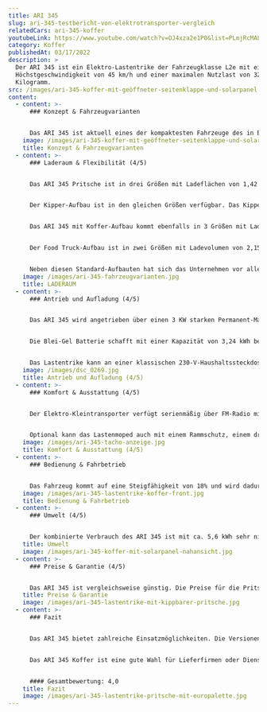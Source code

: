 ```yaml
---
title: ARI 345
slug: ari-345-testbericht-von-elektrotransporter-vergleich
relatedCars: ari-345-koffer
youtubeLink: https://www.youtube.com/watch?v=OJ4xza2e1P0&list=PLmjRcMALs3P_flqX9VLxK3FNra6vv4OzC
category: Koffer
publishedAt: 03/17/2022
description: >
  Der ARI 345 ist ein Elektro-Lastentrike der Fahrzeugklasse L2e mit einer
  Höchstgeschwindigkeit von 45 km/h und einer maximalen Nutzlast von 325
  Kilogramm.
src: /images/ari-345-koffer-mit-geöffneter-seitenklappe-und-solarpanel.jpg
content:
  - content: >-
      ### Konzept & Fahrzeugvarianten


      Das ARI 345 ist aktuell eines der kompaktesten Fahrzeuge des in Borna ansässigen Unternehmens ARI Motors. Das Lastenmoped ist in den Aufbau-Varianten Pritsche, Koffer, Kipper und Food Truck verfügbar. Das ARI 345 bietet Platz für eine Person. Durch seine kompakten Außenmaße ist das Lastenmoped vor allem für kurze Wege sowie den innerstädtischen Einsatz geeignet.
    image: /images/ari-345-koffer-mit-geöffneter-seitenklappe-und-solarpanel.jpg
    title: Konzept & Fahrzeugvarianten
  - content: >-
      ### Laderaum & Flexibilität (4/5)


      Das ARI 345 Pritsche ist in drei Größen mit Ladeflächen von 1,42 m², 1,53 m² und 1,79 m² verfügbar. Die Höhe der Ladebordwand liegt bei 25 cm. Die Ladekantenhöhe bei allen Aufbauten beträgt 56cm. 


      Der Kipper-Aufbau ist in den gleichen Größen verfügbar. Das Kippen der Ladefläche kann mechanisch-hydraulisch oder elektrisch-hydraulisch erfolgen. Für die Sicherung der Ladung sind zudem Verzurr-Ösen sowie eine stabile Plane für das Pritschen-Modell verfügbar. Ebenso lässt sich die Ladefläche durch einen drei- oder vierteiligen Laubgitter-Aufbau ergänzen. 


      Das ARI 345 mit Koffer-Aufbau kommt ebenfalls in 3 Größen mit Ladevolumen von 1,36 m3, 1,46 m3 und 1,90 m3. Die Höhe des Koffers variiert dabei zwischen 95 cm (Standard- und L-Version) und 110 cm (XL-Version).  


      Der Food Truck-Aufbau ist in zwei Größen mit Ladevolumen von 2,15 m3 und 2,42 m3 erhältlich. Die maximalen Aufbau-Maße liegen bei 1,49 x 1,30 x 1,25 m. Neben einer großzügigen Arbeitsfläche und weiteren ausziehbaren Arbeitsplatten bietet dieser eine Menge Stauraum im unteren Teil des Aufbaus. 


      Neben diesen Standard-Aufbauten hat sich das Unternehmen vor allem auf individuelle Kundenlösungen spezialisiert. So sind auch Sonderanfertigungen möglich. Potentiellen Einsatzfeldern sind keine Grenzen gesetzt.
    image: /images/ari-345-fahrzeugvarianten.jpg
    title: LADERAUM
  - content: >-
      ### Antrieb und Aufladung (4/5)


      Das ARI 345 wird angetrieben über einen 3 KW starken Permanent-Magnet-Synchron-Motor am Heck des Fahrzeugs. Das Automatik-Getriebe bietet auch Fahrern mit wenig Moped-Erfahrung eine einfache Bedienung.


      Die Blei-Gel Batterie schafft mit einer Kapazität von 3,24 kWh bei einfacher Ausführung eine Reichweite von 55 km oder 100 km bei zweifacher Ausführung (bei 40 Km/h). Optional ist das Fahrzeug auch mit einem LiFePO4-Akku-Paket für 100 km Reichweite und 50 kg mehr Nutzlast erhältlich. Die Kosten des zusätzlichen LiFePO4-Akkus liegen bei 2200 €.


      Das Lastentrike kann an einer klassischen 230-V-Haushaltssteckdose mit 16Ah Sicherung in 5-6 Stunden vollständig geladen werden. Eine extra Wallbox ist nicht nötig.
    image: /images/dsc_0269.jpg
    title: Antrieb und Aufladung (4/5)
  - content: >-
      ### Komfort & Ausstattung (4/5)


      Der Elektro-Kleintransporter verfügt serienmäßig über FM-Radio mit MP3, Bluetooth und Rückfahrkamera sowie eine LCD-Batterie-Kapazitätsanzeige und Tachometer. Ebenso ist ein USB-Anschluss ins Cockpit integriert, über welchen beispielsweise ein Smartphone geladen werden kann. 


      Optional kann das Lastenmoped auch mit einem Rammschutz, einem drei- oder vierteiligen Laubgitter oder einem Leiterträger ausgerüstet werden. Weitere erhältliche Ausstattungsoptionen sind ein Satz Winterreifen und eine orangefarbene Rundumleuchte. Auch eine orangefarbene Folierung mit rot-weißer Bestreifung für den Baustellenbereich ist erhältlich.
    image: /images/ari-345-tacho-anzeige.jpg
    title: Komfort & Ausstattung (4/5)
  - content: >-
      ### Bedienung & Fahrbetrieb


      Das Fahrzeug kommt auf eine Steigfähigkeit von 18% und wird dadurch auch im bergigen Gelände keine Probleme bekommen. Gebremst wird das Lasten-Trike über 3 hydraulische Scheibenbremsen. Durch den Heckantrieb liegt das Gewicht im hinteren Bereich des Fahrzeuges. So wird vor allem mit Beladung ein optimaler Fahrkomfort ermöglicht. Gefedert wird das Fahrzeug vorne über eine Federgabel mit Stoßdämpfern und hinten über Blattfedern. So lässt sich mit dem ARI 345 auch in unwegsamen Gelände arbeiten. Durch die Fahrerkabine und einen Dreipunktgurt ist es zudem nicht notwendig, während der Fahrt einen Helm zu tragen.
    image: /images/ari-345-lastentrike-koffer-front.jpg
    title: Bedienung & Fahrbetrieb
  - content: >-
      ### Umwelt (4/5)


      Der kombinierte Verbrauch des ARI 345 ist mit ca. 5,6 kWh sehr niedrig. Durch ein zusätzliches Solarpanel, welches für rund 30 Kilometer mehr Reichweite sorgt, ist das Fahrzeug noch sparsamer. Bei angenommenen 30 Cent pro Kilowattstunde kosten 100 km Fahrstrecke 1,68 €.
    title: Umwelt
    image: /images/ari-345-koffer-mit-solarpanel-nahansicht.jpg
  - content: >-
      ### Preise & Garantie (4/5)


      Das ARI 345 ist vergleichsweise günstig. Die Preise für die Pritsche starten bei 6.995 €. Der Koffer ist ab 7.395€  und der Food Truck ab 12.725 € erhältlich. Auf das Fahrzeug gibt es 6 Monate Garantie und auf die Batterie 18 Monate Gewährleistung.
    title: Preise & Garantie
    image: /images/ari-345-lastentrike-mit-kippbarer-pritsche.jpg
  - content: >-
      ### Fazit


      Das ARI 345 bietet zahlreiche Einsatzmöglichkeiten. Die Versionen Pritsche und Kipper eignen sich beispielsweise für Kommunen, Landschaftsbau- oder Handwerksbetriebe. 


      Das ARI 345 Koffer ist eine gute Wahl für Lieferfirmen oder Dienstleister. Mit dem neusten Food Truck-Aufbau finden sich zudem auch zahlreiche Einsatzmöglichkeiten im gastronomischen Bereich. Die Anschaffungskosten des Fahrzeugs sind dabei vergleichsweise niedrig.


      #### Gesamtbewertung: 4,0
    title: Fazit
    image: /images/ari-345-lastentrike-pritsche-mit-europalette.jpg
---
```

